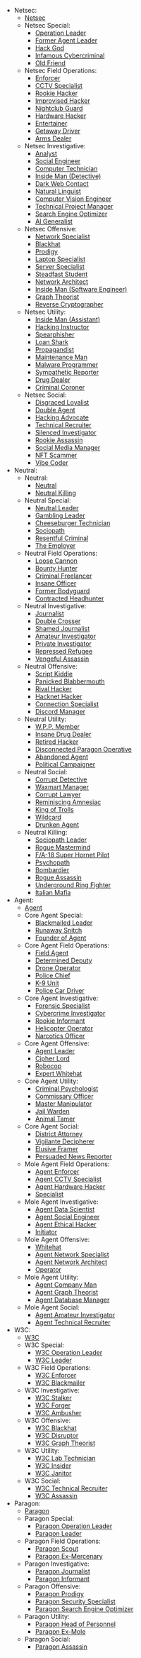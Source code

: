 - <span class="netsec">Netsec:</span>
    - [<span class="netsec">Netsec</span>](netsec/netsec)
    - <span class="netsec">Netsec Special:</span>
        - [<span class="netsec">Operation Leader</span>](netsec/NetsecSpecial/OperationLeader)
        - [<span class="netsec">Former Agent Leader</span>](netsec/NetsecSpecial/FormerAgentLeader)
        - [<span class="netsec">Hack God</span>](netsec/NetsecSpecial/HackGod)
        - [<span class="netsec">Infamous Cybercriminal</span>](netsec/NetsecSpecial/InfamousCybercriminal)
        - [<span class="netsec">Old Friend</span>](netsec/NetsecSpecial/OldFriend)
    - <span class="netsec">Netsec Field Operations:</span>
        - [<span class="netsec">Enforcer</span></span>](netsec/NetsecFieldOps/Enforcer)
        - [<span class="netsec">CCTV Specialist</span></span>](netsec/NetsecFieldOps/CCTVSpecialist)
        - [<span class="netsec">Rookie Hacker</span></span>](netsec/NetsecFieldOps/RookieHacker)
        - [<span class="netsec">Improvised Hacker</span></span>](netsec/NetsecFieldOps/ImprovisedHacker)
        - [<span class="netsec">Nightclub Guard</span></span>](netsec/NetsecFieldOps/NightclubGuard)
        - [<span class="netsec">Hardware Hacker</span></span>](netsec/NetsecFieldOps/HardwareHacker)
        - [<span class="netsec">Entertainer</span></span>](netsec/NetsecFieldOps/Entertainer)
        - [<span class="netsec">Getaway Driver</span></span>](netsec/NetsecFieldOps/GetawayDriver)
        - [<span class="netsec">Arms Dealer</span></span>](netsec/NetsecFieldOps/ArmsDealer)
    - <span class="netsec">Netsec Investigative:</span>
        - [<span class="netsec">Analyst</span>](netsec/NetsecInvest/Analyst)
        - [<span class="netsec">Social Engineer</span>](netsec/NetsecInvest/SocialEngineer)
        - [<span class="netsec">Computer Technician</span>](netsec/NetsecInvest/ComputerTechnician)
        - [<span class="netsec">Inside Man (Detective)</span>](netsec/NetsecInvest/InsideManDetective)
        - [<span class="netsec">Dark Web Contact</span>](netsec/NetsecInvest/DarkWebContact)
        - [<span class="netsec">Natural Linguist</span>](netsec/NetsecInvest/NaturalLinguist)
        - [<span class="netsec">Computer Vision Engineer</span>](netsec/NetsecInvest/ComputerVisionEngineer)
        - [<span class="netsec">Technical Project Manager</span>](netsec/NetsecInvest/TechnicalProjectManager)
        - [<span class="netsec">Search Engine Optimizer</span>](netsec/NetsecInvest/SearchEngineOptimizer)
        - [<span class="netsec">AI Generalist</span>](netsec/NetsecInvest/AIGeneralist)
    - <span class="netsec">Netsec Offensive:</span>
        - [<span class="netsec">Network Specialist</span>](netsec/NetsecOffensive/NetworkSpecialist)
        - [<span class="netsec">Blackhat</span>](netsec/NetsecOffensive/Blackhat)
        - [<span class="netsec">Prodigy</span>](netsec/NetsecOffensive/Prodigy)
        - [<span class="netsec">Laptop Specialist</span>](netsec/NetsecOffensive/LaptopSpecialist)
        - [<span class="netsec">Server Specialist</span>](netsec/NetsecOffensive/ServerSpecialist)
        - [<span class="netsec">Steadfast Student</span>](netsec/NetsecOffensive/SteadfastStudent)
        - [<span class="netsec">Network Architect</span>](netsec/NetsecOffensive/NetworkArchitect)
        - [<span class="netsec">Inside Man (Software Engineer)</span>](netsec/NetsecOffensive/InsideManSoftwareEngineer)
        - [<span class="netsec">Graph Theorist</span>](netsec/NetsecOffensive/GraphTheorist)
        - [<span class="netsec">Reverse Cryptographer</span>](netsec/NetsecOffensive/ReverseCryptographer)
    - <span class="netsec">Netsec Utility:</span>
        - [<span class="netsec">Inside Man (Assistant)</span>](netsec/NetsecUtility/InsideManAssistant)
        - [<span class="netsec">Hacking Instructor</span>](netsec/NetsecUtility/HackingInstructor)
        - [<span class="netsec">Spearphisher</span>](netsec/NetsecUtility/Spearphisher)
        - [<span class="netsec">Loan Shark</span>](netsec/NetsecUtility/LoanShark)
        - [<span class="netsec">Propagandist</span>](netsec/NetsecUtility/Propagandist)
        - [<span class="netsec">Maintenance Man</span>](netsec/NetsecUtility/MaintenanceMan)
        - [<span class="netsec">Malware Programmer</span>](netsec/NetsecUtility/MalwareProgrammer)
        - [<span class="netsec">Sympathetic Reporter</span>](netsec/NetsecUtility/SympatheticReporter)
        - [<span class="netsec">Drug Dealer</span>](netsec/NetsecUtility/DrugDealer)
        - [<span class="netsec">Criminal Coroner</span>](netsec/NetsecUtility/CriminalCoroner)
    - <span class="netsec">Netsec Social:</span>
        - [<span class="netsec">Disgraced Loyalist</span>](netsec/NetsecSocial/DisgracedLoyalist)
        - [<span class="netsec">Double Agent</span>](netsec/NetsecSocial/DoubleAgent)
        - [<span class="netsec">Hacking Advocate</span>](netsec/NetsecSocial/HackingAdvocate)
        - [<span class="netsec">Technical Recruiter</span>](netsec/NetsecSocial/TechnicalRecruiter)
        - [<span class="netsec">Silenced Investigator</span>](netsec/NetsecSocial/SilencedInvestigator)
        - [<span class="netsec">Rookie Assassin</span>](netsec/NetsecSocial/RookieAssassin)
        - [<span class="netsec">Social Media Manager</span>](netsec/NetsecSocial/SocialMediaManager)
        - [<span class="netsec">NFT Scammer</span>](netsec/NetsecSocial/NFTScammer)
        - [<span class="netsec">Vibe Coder</span>](netsec/NetsecSocial/VibeCoder)
- Neutral:
    - Neutral:
        - [Neutral](neutral/neutral)
        - [Neutral Killing](neutral/nk)
    - Neutral Special:
        - [Neutral Leader](neutral/NeutralSpecial/NeutralLeader)
        - [Gambling Leader](neutral/NeutralSpecial/GamblingLeader)
        - [Cheeseburger Technician](neutral/NeutralSpecial/CheeseburgerTechnician)
        - [Sociopath](neutral/NeutralSpecial/Sociopath)
        - [Resentful Criminal](neutral/NeutralSpecial/ResentfulCriminal)
        - [The Employer](neutral/NeutralSpecial/TheEmployer)
    - Neutral Field Operations:
        - [Loose Cannon](neutral/NeutralFieldOps/LooseCannon)
        - [Bounty Hunter](neutral/NeutralFieldOps/BountyHunter)
        - [Criminal Freelancer](neutral/NeutralFieldOps/CriminalFreelancer)
        - [Insane Officer](neutral/NeutralFieldOps/InsaneOfficer)
        - [Former Bodyguard](neutral/NeutralFieldOps/FormerBodyguard)
        - [Contracted Headhunter](neutral/NeutralFieldOps/ContractedHeadhunter)
    - Neutral Investigative:
        - [Journalist](neutral/NeutralInvest/Journalist)
        - [Double Crosser](neutral/NeutralInvest/DoubleCrosser)
        - [Shamed Journalist](neutral/NeutralInvest/ShamedJournalist)
        - [Amateur Investigator](neutral/NeutralInvest/AmateurInvestigator)
        - [Private Investigator](neutral/NeutralInvest/PrivateInvestigator)
        - [Repressed Refugee](neutral/NeutralInvest/RepressedRefugee)
        - [Vengeful Assassin](neutral/NeutralInvest/VengefulAssassin)
    - Neutral Offensive:
        - [Script Kiddie](neutral/NeutralOffensive/ScriptKiddie)
        - [Panicked Blabbermouth](neutral/NeutralOffensive/PanickedBlabbermouth)
        - [Rival Hacker](neutral/NeutralOffensive/RivalHacker)
        - [Hacknet Hacker](neutral/NeutralOffensive/HacknetHacker)
        - [Connection Specialist](neutral/NeutralOffensive/ConnectionSpecialist)
        - [Discord Manager](neutral/NeutralOffensive/DiscordManager)
    - Neutral Utility:
        - [W.P.P. Member](neutral/NeutralUtility/WPPMember)
        - [Insane Drug Dealer](neutral/NeutralUtility/InsaneDrugDealer)
        - [Retired Hacker](neutral/NeutralUtility/RetiredHacker)
        - [Disconnected Paragon Operative](neutral/NeutralUtility/DisconnectedParagonOperative)
        - [Abandoned Agent](neutral/NeutralUtility/AbandonedAgent)
        - [Political Campaigner](neutral/NeutralUtility/PoliticalCampaigner)
    - Neutral Social:
        - [Corrupt Detective](neutral/NeutralSocial/CorruptDetective)
        - [Waxmart Manager](neutral/NeutralSocial/WaxmartManager)
        - [Corrupt Lawyer](neutral/NeutralSocial/CorruptLawyer)
        - [Reminiscing Amnesiac](neutral/NeutralSocial/ReminiscingAmnesiac)
        - [King of Trolls](neutral/NeutralSocial/KingOfTrolls)
        - [Wildcard](neutral/NeutralSocial/Wildcard)
        - [Drunken Agent](neutral/NeutralSocial/DrunkenAgent)
    - <span class="nk">Neutral Killing:</span>
        - [<span class="nk">Sociopath Leader</span>](neutral/NeutralKilling/SociopathLeader)
        - [<span class="nk">Rogue Mastermind</span>](neutral/NeutralKilling/RogueMastermind)
        - [<span class="nk">F/A-18 Super Hornet Pilot</span>](neutral/NeutralKilling/FA18SuperHornetPilot)
        - [<span class="nk">Psychopath</span>](neutral/NeutralKilling/Psychopath)
        - [<span class="nk">Bombardier</span>](neutral/NeutralKilling/Bombadier)
        - [<span class="nk">Rogue Assassin</span>](neutral/NeutralKilling/RogueAssassin)
        - [<span class="nk">Underground Ring Fighter</span>](neutral/NeutralKilling/UndergroundRingFighter)
        - [<span class="nk">Italian Mafia</span>](neutral/NeutralKilling/ItalianMafia)
- <span class="agent">Agent:</span>
    - [<span class="agent">Agent</span>](agent/agent)
    - <span class="agent">Core Agent Special:</span>
        - [<span class="agent">Blackmailed Leader</span>](agent/CoreAgentSpecial/BlackmailedLeader)
        - [<span class="agent">Runaway Snitch</span>](agent/CoreAgentSpecial/RunawaySnitch)
        - [<span class="agent">Founder of Agent</span>](agent/CoreAgentSpecial/FounderOfAgent)
    - <span class="agent">Core Agent Field Operations:</span>
        - [<span class="agent">Field Agent</span>](agent/CoreAgentFieldOps/FieldAgent)
        - [<span class="agent">Determined Deputy</span>](agent/CoreAgentFieldOps/DeterminedDeputy)
        - [<span class="agent">Drone Operator</span>](agent/CoreAgentFieldOps/DroneOperator)
        - [<span class="agent">Police Chief</span>](agent/CoreAgentFieldOps/PoliceChief)
        - [<span class="agent">K-9 Unit</span>](agent/CoreAgentFieldOps/K9Unit)
        - [<span class="agent">Police Car Driver</span>](agent/CoreAgentFieldOps/PoliceCarDriver)
    - <span class="agent">Core Agent Investigative:</span>
        - [<span class="agent">Forensic Specialist</span>](agent/CoreAgentInvest/ForensicSpecialist)
        - [<span class="agent">Cybercrime Investigator</span>](agent/CoreAgentInvest/CybercrimeInvestigator)
        - [<span class="agent">Rookie Informant</span>](agent/CoreAgentInvest/RookieInformant)
        - [<span class="agent">Helicopter Operator</span>](agent/CoreAgentInvest/HelicopterOperator)
        - [<span class="agent">Narcotics Officer</span>](agent/CoreAgentInvest/NarcoticsOfficer)
    - <span class="agent">Core Agent Offensive:</span>
        - [<span class="agent">Agent Leader</span>](agent/CoreAgentOffensive/AgentLeader)
        - [<span class="agent">Cipher Lord</span>](agent/CoreAgentOffensive/CipherLord)
        - [<span class="agent">Robocop</span>](agent/CoreAgentOffensive/Robocop)
        - [<span class="agent">Expert Whitehat</span>](agent/CoreAgentOffensive/ExpertWhitehat)
    - <span class="agent">Core Agent Utility:</span>
        - [<span class="agent">Criminal Psychologist</span>](agent/CoreAgentUtility/CriminalPsychologist)
        - [<span class="agent">Commissary Officer</span>](agent/CoreAgentUtility/CommissaryOfficer)
        - [<span class="agent">Master Manipulator</span>](agent/CoreAgentUtility/MasterManipulator)
        - [<span class="agent">Jail Warden</span>](agent/CoreAgentUtility/JailWarden)
        - [<span class="agent">Animal Tamer</span>](agent/CoreAgentUtility/AnimalTamer)
    - <span class="agent">Core Agent Social:</span>
        - [<span class="agent">District Attorney</span>](agent/CoreAgentSocial/DistrictAttorney)
        - [<span class="agent">Vigilante Decipherer</span>](agent/CoreAgentSocial/VigilanteDecipherer)
        - [<span class="agent">Elusive Framer</span>](agent/CoreAgentSocial/ElusiveFramer)
        - [<span class="agent">Persuaded News Reporter</span>](agent/CoreAgentSocial/PersuadedNewsReporter)
    - <span class="agent">Mole Agent Field Operations:</span>
        - [<span class="agent">Agent Enforcer</span>](agent/MoleAgentFieldOps/AgentEnforcer)
        - [<span class="agent">Agent CCTV Specialist</span>](agent/MoleAgentFieldOps/AgentCCTVSpecialist)
        - [<span class="agent">Agent Hardware Hacker</span>](agent/MoleAgentFieldOps/AgentHardwareHacker)
        - [<span class="agent">Specialist</span>](agent/MoleAgentFieldOps/Specialist)
    - <span class="agent">Mole Agent Investigative:</span>
        - [<span class="agent">Agent Data Scientist</span>](agent/MoleAgentInvest/AgentDataScientist)
        - [<span class="agent">Agent Social Engineer</span>](agent/MoleAgentInvest/AgentSocialEngineer)
        - [<span class="agent">Agent Ethical Hacker</span>](agent/MoleAgentInvest/AgentEthicalHacker)
        - [<span class="agent">Initiator</span>](agent/MoleAgentInvest/Initiator)
    - <span class="agent">Mole Agent Offensive:</span>
        - [<span class="agent">Whitehat</span>](agent/MoleAgentOffensive/Whitehat)
        - [<span class="agent">Agent Network Specialist</span>](agent/MoleAgentOffensive/AgentNetworkSpecialist)
        - [<span class="agent">Agent Network Architect</span>](agent/MoleAgentOffensive/AgentNetworkArchitect)
        - [<span class="agent">Operator</span>](agent/MoleAgentOffensive/Operator)
    - <span class="agent">Mole Agent Utility:</span>
        - [<span class="agent">Agent Company Man</span>](agent/MoleAgentUtility/AgentCompanyMan)
        - [<span class="agent">Agent Graph Theorist</span>](agent/MoleAgentUtility/AgentCompanyMan)
        - [<span class="agent">Agent Database Manager</span>](agent/MoleAgentUtility/AgentDatabaseManager)
    - <span class="agent">Mole Agent Social:</span>
        - [<span class="agent">Agent Amateur Investigator</span>](agent/MoleAgentSocial/AgentAmateurInvestigator)
        - [<span class="agent">Agent Technical Recruiter</span>](agent/MoleAgentSocial/AgentTechnicalRecruiter)
- <span class="w3c">W3C:</span>
    - [<span class="w3c">W3C</span>](w3c/w3c)
    - <span class="w3c">W3C Special:</span>
        - [<span class="w3c">W3C Operation Leader</span>](w3c/W3CSpecial/W3COperationLeader)
        - [<span class="w3c">W3C Leader</span>](w3c/W3CSpecial/W3CLeader)
    - <span class="w3c">W3C Field Operations:</span>
        - [<span class="w3c">W3C Enforcer</span>](w3c/W3CFieldOps/W3CEnforcer)
        - [<span class="w3c">W3C Blackmailer</span>](w3c/W3CFieldOps/W3CBlackmailer)
    - <span class="w3c">W3C Investigative:</span>
        - [<span class="w3c">W3C Stalker</span>](w3c/W3CInvest/W3CStalker)
        - [<span class="w3c">W3C Forger</span>](w3c/W3CInvest/W3CForger)
        - [<span class="w3c">W3C Ambusher</span>](w3c/W3CInvest/W3CAmbusher)
    - <span class="w3c">W3C Offensive:</span>
        - [<span class="w3c">W3C Blackhat</span>](w3c/W3COffensive/W3CBlackhat)
        - [<span class="w3c">W3C Disruptor</span>](w3c/W3COffensive/W3CDisruptor)
        - [<span class="w3c">W3C Graph Theorist</span>](w3c/W3COffensive/W3CGraphTheorist)
    - <span class="w3c">W3C Utility:</span>
        - [<span class="w3c">W3C Lab Technician</span>](w3c/W3CUtility/W3CLabTechnician)
        - [<span class="w3c">W3C Insider</span>](w3c/W3CUtility/W3CInsider)
        - [<span class="w3c">W3C Janitor</span>](w3c/W3CUtility/W3CJanitor)
    - <span class="w3c">W3C Social:</span>
        - [<span class="w3c">W3C Technical Recruiter</span>](w3c/W3CSocial/W3CTechnicianRecruiter)
        - [<span class="w3c">W3C Assassin</span>](w3c/W3CSocial/W3CAssassin)
- <span class="paragon">Paragon:</span>
    - [<span class="paragon">Paragon</span>](paragon/paragon)
    - <span class="paragon">Paragon Special:</span>
        - [<span class="paragon">Paragon Operation Leader</span>](paragon/ParagonSpecial/ParagonOperationLeader)
        - [<span class="paragon">Paragon Leader</span>](paragon/ParagonSpecial/ParagonLeader)
    - <span class="paragon">Paragon Field Operations:</span>
        - [<span class="paragon">Paragon Scout</span>](paragon/ParagonFieldOps/ParagonScout)
        - [<span class="paragon">Paragon Ex-Mercenary</span>](paragon/ParagonFieldOps/ParagonExMercenary)
    - <span class="paragon">Paragon Investigative:</span>
        - [<span class="paragon">Paragon Journalist</span>](paragon/ParagonInvest/ParagonJournalist)
        - [<span class="paragon">Paragon Informant</span>](paragon/ParagonInvest/ParagonInformant)
    - <span class="paragon">Paragon Offensive:</span>
        - [<span class="paragon">Paragon Prodigy</span>](paragon/ParagonOffensive/ParagonProdigy)
        - [<span class="paragon">Paragon Security Specialist</span>](paragon/ParagonOffensive/ParagonSecuritySpecialist)
        - [<span class="paragon">Paragon Search Engine Optimizer</span>](paragon/ParagonOffensive/ParagonSearchEngineOptimizer)
    - <span class="paragon">Paragon Utility:</span>
        - [<span class="paragon">Paragon Head of Personnel</span>](paragon/ParagonUtility/ParagonHeadOfPersonnel)
        - [<span class="paragon">Paragon Ex-Mole</span>](paragon/ParagonUtility/ParagonExMole)
    - <span class="paragon">Paragon Social:</span>
        - [<span class="paragon">Paragon Assassin</span>](paragon/ParagonSocial/ParagonAssassin)